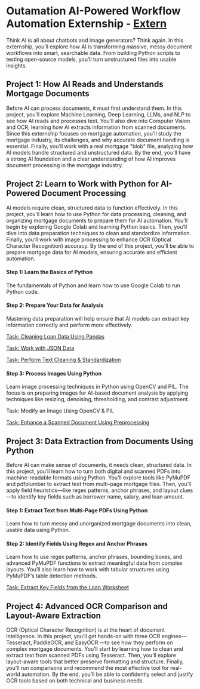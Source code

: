 # Outamation AI-Powered Workflow Automation Externship - [Extern](https://www.extern.com/student)
Think AI is all about chatbots and image generators? Think again. In this externship, you’ll explore how AI is transforming massive, messy document workflows into smart, searchable data. From building Python scripts to testing open-source models, you’ll turn unstructured files into usable insights.

## Project 1: How AI Reads and Understands Mortgage Documents
Before AI can process documents, it must first understand them. In this project, you’ll explore Machine Learning, Deep Learning, LLMs, and NLP to see how AI reads and processes text. You’ll also dive into Computer Vision and OCR, learning how AI extracts information from scanned documents. Since this externship focuses on mortgage automation, you’ll study the mortgage industry, its challenges, and why accurate document handling is essential. Finally, you’ll work with a real mortgage "blob" file, analyzing how AI models handle structured and unstructured data. By the end, you’ll have a strong AI foundation and a clear understanding of how AI improves document processing in the mortgage industry.

## Project 2: Learn to Work with Python for AI-Powered Document Processing
AI models require clean, structured data to function effectively. In this project, you’ll learn how to use Python for data processing, cleaning, and organizing mortgage documents to prepare them for AI automation. You’ll begin by exploring Google Colab and learning Python basics. Then, you’ll dive into data preparation techniques to clean and standardize information. Finally, you’ll work with image processing to enhance OCR (Optical Character Recognition) accuracy. By the end of this project, you’ll be able to prepare mortgage data for AI models, ensuring accurate and efficient automation.

#### Step 1: Learn the Basics of Python
The fundamentals of Python and learn how to use Google Colab to run Python code.

#### Step 2: Prepare Your Data for Analysis
Mastering data preparation will help ensure that AI models can extract key information correctly and perform more effectively.

[Task: Cleaning Loan Data Using Pandas](Cleaning_Data_Pandas.ipynb)

[Task: Work with JSON Data](JSON_to_panda.ipynb)

[Task: Perform Text Cleaning & Standardization](Text_Cleaning.ipynb)

#### Step 3: Process Images Using Python
Learn image processing techniques in Python using OpenCV and PIL. The focus is on preparing images for AI-based document analysis by applying techniques like resizing, denoising, thresholding, and contrast adjustment. 

Task: Modify an Image Using OpenCV & PIL

[Task: Enhance a Scanned Document Using Preprocessing](Enhanced_Image.ipynb)

## Project 3: Data Extraction from Documents Using Python
Before AI can make sense of documents, it needs clean, structured data. In this project, you’ll learn how to turn both digital and scanned PDFs into machine-readable formats using Python. You’ll explore tools like PyMuPDF and pdfplumber to extract text from multi-page mortgage files. Then, you’ll apply field heuristics—like regex patterns, anchor phrases, and layout clues—to identify key fields such as borrower name, salary, and loan amount.

#### Step 1: Extract Text from Multi-Page PDFs Using Python
Learn how to turn messy and unorganized mortgage documents into clean, usable data using Python. 

#### Step 2: Identify Fields Using Regex and Anchor Phrases
Learn how to use regex patterns, anchor phrases, bounding boxes, and advanced PyMuPDF functions to extract meaningful data from complex layouts. You’ll also learn how to work with tabular structures using PyMuPDF’s table detection methods. 

[Task: Extract Key Fields from the Loan Worksheet](https://github.com/sarahlorenzen/Outamation-Extern/blob/main/3_2_PyMuPDF_Regex.ipynb)

## Project 4: Advanced OCR Comparison and Layout-Aware Extraction
OCR (Optical Character Recognition) is at the heart of document intelligence. In this project, you’ll get hands-on with three OCR engines— Tesseract, PaddleOCR, and EasyOCR —to see how they perform on complex mortgage documents. You’ll start by learning how to clean and extract text from scanned PDFs using Tesseract. Then, you’ll explore layout-aware tools that better preserve formatting and structure. Finally, you’ll run comparisons and recommend the most effective tool for real-world automation. By the end, you’ll be able to confidently select and justify OCR tools based on both technical and business needs.


